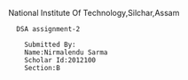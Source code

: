 National Institute Of Technology,Silchar,Assam
      
      DSA assignment-2
 
        Submitted By:
        Name:Nirmalendu Sarma
        Scholar Id:2012100
        Section:B
